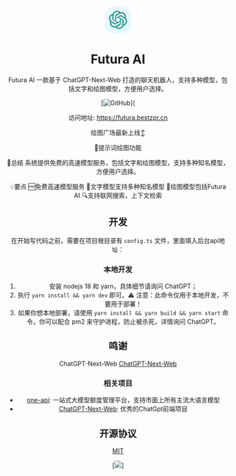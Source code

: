 <div align="center">
<img src="./docs/images/icon.svg" alt="预览"/>

<h1 align="center">Futura AI</h1>

Futura AI 一款基于 ChatGPT-Next-Web 打造的聊天机器人，支持多种模型，包括文字和绘图模型，方便用户选择。

[![GitHub](https://doraemon-website.oss-cn-shanghai.aliyuncs.com/2821709694674_.pic.jpg)](

访问地址: https://futura.bestzpr.cn

绘图广场最新上线↕️

🎨提示词绘图功能

📌总结
系统提供免费的高速模型服务，包括文字和绘图模型，支持多种知名模型，方便用户选择。

💡要点
🆓免费高速模型服务
🔢文字模型支持多种知名模型
🎨绘图模型包括Futura AI
🔍支持联网搜索，上下文检索


[web-url]: https://futura.bestzpr.cn

## 开发

在开始写代码之前，需要在项目根目录有 `config.ts` 文件，里面填入后台api地址：


### 本地开发

1. 安装 nodejs 18 和 yarn，具体细节请询问 ChatGPT；
2. 执行 `yarn install && yarn dev` 即可。⚠️ 注意：此命令仅用于本地开发，不要用于部署！
3. 如果你想本地部署，请使用 `yarn install && yarn build && yarn start` 命令，你可以配合 pm2 来守护进程，防止被杀死，详情询问 ChatGPT。


## 鸣谢

ChatGPT-Next-Web [ChatGPT-Next-Web](https://github.com/Yidadaa/ChatGPT-Next-Web)

### 相关项目

- [one-api](https://github.com/songquanpeng/one-api): 一站式大模型额度管理平台，支持市面上所有主流大语言模型
- [ChatGPT-Next-Web](https://github.com/Yidadaa/ChatGPT-Next-Web): 优秀的ChatGpt前端项目

## 开源协议

[MIT](https://opensource.org/license/mit/)


[![](https://doraemon-website.oss-cn-shanghai.aliyuncs.com/qrcode_1709696439316.jpg)]